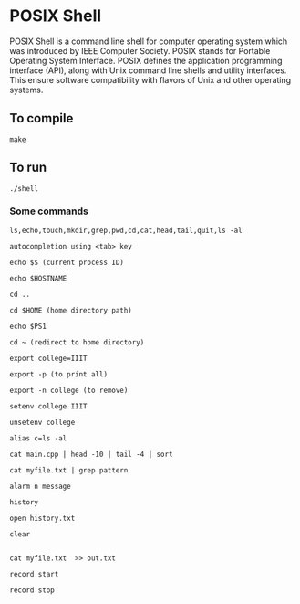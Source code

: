 # POSIX Shell

POSIX Shell is a command line shell for computer operating system which was introduced by
IEEE Computer Society. POSIX stands for Portable Operating System Interface.
POSIX defines the application programming interface (API), along with Unix command line
shells and utility interfaces. This ensure software compatibility with flavors of Unix and other
operating systems.

## To compile

```
make
```

## To run

```
./shell
```

### Some commands

```
ls,echo,touch,mkdir,grep,pwd,cd,cat,head,tail,quit,ls -al
```

```
autocompletion using <tab> key
```

```
echo $$ (current process ID)
```

```
echo $HOSTNAME
```

```
cd ..
```

```
cd $HOME (home directory path)
```

```
echo $PS1
```

```
cd ~ (redirect to home directory)
```

```
export college=IIIT

```

```
export -p (to print all)
```

```
export -n college (to remove)
```

```
setenv college IIIT
```

```
unsetenv college

```

```
alias c=ls -al

```

```
cat main.cpp | head -10 | tail -4 | sort

```

```
cat myfile.txt | grep pattern
```

```
alarm n message
```

```
history
```

```
open history.txt
```

```
clear
```

```

cat myfile.txt  >> out.txt

```

```
record start
```

```
record stop

```
